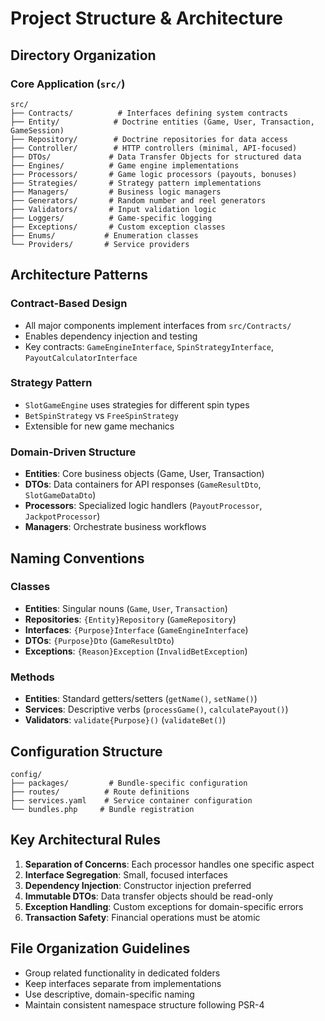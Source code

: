 # Project Structure & Architecture

## Directory Organization

### Core Application (`src/`)
```
src/
├── Contracts/          # Interfaces defining system contracts
├── Entity/            # Doctrine entities (Game, User, Transaction, GameSession)
├── Repository/        # Doctrine repositories for data access
├── Controller/        # HTTP controllers (minimal, API-focused)
├── DTOs/             # Data Transfer Objects for structured data
├── Engines/          # Game engine implementations
├── Processors/       # Game logic processors (payouts, bonuses)
├── Strategies/       # Strategy pattern implementations
├── Managers/         # Business logic managers
├── Generators/       # Random number and reel generators
├── Validators/       # Input validation logic
├── Loggers/          # Game-specific logging
├── Exceptions/       # Custom exception classes
├── Enums/           # Enumeration classes
└── Providers/       # Service providers
```

## Architecture Patterns

### Contract-Based Design
- All major components implement interfaces from `src/Contracts/`
- Enables dependency injection and testing
- Key contracts: `GameEngineInterface`, `SpinStrategyInterface`, `PayoutCalculatorInterface`

### Strategy Pattern
- `SlotGameEngine` uses strategies for different spin types
- `BetSpinStrategy` vs `FreeSpinStrategy`
- Extensible for new game mechanics

### Domain-Driven Structure
- **Entities**: Core business objects (Game, User, Transaction)
- **DTOs**: Data containers for API responses (`GameResultDto`, `SlotGameDataDto`)
- **Processors**: Specialized logic handlers (`PayoutProcessor`, `JackpotProcessor`)
- **Managers**: Orchestrate business workflows

## Naming Conventions

### Classes
- **Entities**: Singular nouns (`Game`, `User`, `Transaction`)
- **Repositories**: `{Entity}Repository` (`GameRepository`)
- **Interfaces**: `{Purpose}Interface` (`GameEngineInterface`)
- **DTOs**: `{Purpose}Dto` (`GameResultDto`)
- **Exceptions**: `{Reason}Exception` (`InvalidBetException`)

### Methods
- **Entities**: Standard getters/setters (`getName()`, `setName()`)
- **Services**: Descriptive verbs (`processGame()`, `calculatePayout()`)
- **Validators**: `validate{Purpose}()` (`validateBet()`)

## Configuration Structure
```
config/
├── packages/         # Bundle-specific configuration
├── routes/          # Route definitions
├── services.yaml    # Service container configuration
└── bundles.php     # Bundle registration
```

## Key Architectural Rules

1. **Separation of Concerns**: Each processor handles one specific aspect
2. **Interface Segregation**: Small, focused interfaces
3. **Dependency Injection**: Constructor injection preferred
4. **Immutable DTOs**: Data transfer objects should be read-only
5. **Exception Handling**: Custom exceptions for domain-specific errors
6. **Transaction Safety**: Financial operations must be atomic

## File Organization Guidelines

- Group related functionality in dedicated folders
- Keep interfaces separate from implementations
- Use descriptive, domain-specific naming
- Maintain consistent namespace structure following PSR-4